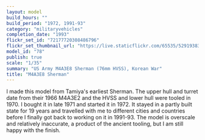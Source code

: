 ```yaml
---
layout: model
build_hours: ""
build_period: "1972, 1991-93"
category: "militaryvehicles"
completion_date: "1993"
flickr_set_id: "72177720308486796"
flickr_set_thumbnail_url: "https://live.staticflickr.com/65535/52919383343_d8237e8296_m.jpg"
model_id: "78"
publish: true
scale: "1/35"
summary: "US Army M4A3E8 Sherman (76mm HVSS), Korean War"
title: "M4A3E8 Sherman"
---
```


I made this model from Tamiya's earliest Sherman. The upper hull and turret date from their 1966 M4A3E2 and the HVSS and lower hull were tooled in 1970. I bought it in late 1971 and started it in 1972. It stayed in a partly built state for 19 years and travelled with me to different cities and countries before I finally got back to working on it in 1991-93. The model is overscale and relatively inaccurate, a product of the ancient tooling, but I am still happy with the finish.
